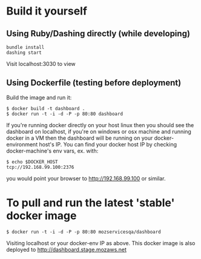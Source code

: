 # Build it yourself
## Using Ruby/Dashing directly (while developing)
```
bundle install
dashing start
```
Visit localhost:3030 to view

## Using Dockerfile (testing before deployment)

Build the image and run it:
```
$ docker build -t dashboard .
$ docker run -t -i -d -P -p 80:80 dashboard
```
If you're running docker directly on your host linux then you should see the dashboard on localhost, if you're on windows or osx machine and running docker in a VM then the dashboard will be running on your docker-environment host's IP. You can find your docker host IP by checking docker-machine's env vars, ex. with:
```
$ echo $DOCKER_HOST
tcp://192.168.99.100:2376
```
you would point your browser to http://192.168.99.100 or similar.

# To pull and run the latest 'stable' docker image
```
$ docker run -t -i -d -P -p 80:80 mozservicesqa/dashboard
```
Visiting localhost or your docker-env IP as above. This docker image is also deployed to http://dashboard.stage.mozaws.net
